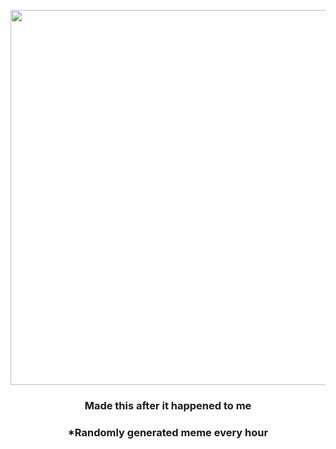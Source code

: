 <p align="center">
        <img src="https://i.redd.it/fanymqx00lx91.jpg" width="600" height="600">
        </p>
        <h3 align="center">Made this after it happened to me</h3>
        <h3 align="center">*Randomly generated meme every hour</h3>
    